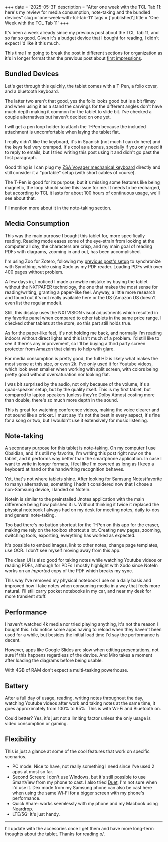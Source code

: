 +++
date = '2025-05-31'
description = "After one week with the TCL Tab 11: here's my review for media consumption, note-taking and the bundled devices"
slug = 'one-week-with-tcl-tab-11'
tags = ['published']
title = 'One Week with the TCL Tab 11'
+++

It's been a week already since my previous post about the TCL Tab 11, and so far so good. Given it's a budget device that I bought for reading, I didn't expect I'd like it this much.

This time I'm going to break the post in different sections for organization as it's in longer format than the previous post about [first impressions](2025-05-25-first-impressions-tcl-tab-11.md).

## Bundled Devices

Let's get through this quickly, the tablet comes with a T-Pen, a folio cover, and a bluetooth keyboard.

The latter two aren't that good, yes the folio looks good but is a bit flimsy and when using it as a stand the carvings for the different angles don't have much depth making it common for the tablet to slide bit. I've checked a couple alternatives but haven't decided on one yet.

I will get a pen loop holder to attach the T-Pen because the included attachment is uncomfortable when laying the tablet flat.

I really didn't like the keyboard, it's in Spanish (not much I can do here) and the keys feel very cramped. It's cool as a bonus, specially if you only need it to reply to emails, but I tried writing this post using it and didn't go past the first paragraph.

Good thing is I can plug my [ZSA Voyager mechanical keyboard](2025-04-13-my-writing-experience-with-the-zsa-voyager.md) directly and still consider it a "portable" setup (with short cables of course).

The T-Pen is good for its purpose, but it's missing some features like being magnetic, the loop should solve this issue for me. It needs to be recharged, but according to TCL it lasts for about 100 hours of continuous usage, we'll see about that.

I'll mention more about it in the note-taking section.

## Media Consumption

This was the main purpose I bought this tablet for, more specifically reading. Reading mode eases some of the eye-strain from looking at the computer all day, the characters are crisp, and my main goal of reading PDFs with diagrams, zooming in and out, has been accomplished. 

I'm using Zoo for Zotero, following my [previous post's setup](2025-05-23-multi-device-zotero.md) to synchronize with Syncthing, while using Xodo as my PDF reader. Loading PDFs with over 400 pages without problem.

A few days in, I noticed I made a newbie mistake by buying the tablet without the NXTPAPER technology, the one that makes the most sense for reading/writing, granting a paper-like feel. Anyway, a little more research and found out it's not really available here or the US (Amazon US doesn't even list the regular model).

Still, this display uses the NXTVISION visual adjustments which resulted in my favorite panel when compared to other tablets in the same price range. I checked other tablets at the store, so this part still holds true.

As for the paper-like feel, it's not holding me back, and normally I'm reading indoors without direct lights and this isn't much of a problem. I'd still like to see if there's any improvement, so I'll be buying a third party screen protector from Amazon that claims to help with glare.

For media consumption is pretty good, the full HD is likely what makes the most sense at this size, or even 2k. I've only used it for Youtube videos, which look even smaller when working with split screen, with colors being pretty good without oversaturation nor looking flat.

I was bit surprised by the audio, not only because of the volume, it's a quad-speaker setup, but by the quality itself. This is my first tablet, but compared to laptop speakers (unless they're Dolby Atmos) costing more than double, there's so much more depth in the sound.

This is great for watching conference videos, making the voice clearer and not sound like a cricket. I must say it's not the best in every aspect, it's fine for a song or two, but I wouldn't use it extensively for music listening.

## Note-taking

A secondary purpose for this tablet is note-taking. On my computer I use Obsidian, and it's still my favorite, I'm writing this post right now on the tablet, and it performs way better than the smartphone application. In case I want to write in longer formats, I feel like I'm covered as long as I keep a keyboard at hand or the handwriting recognition behaves.

Yet, that's not where tablets shine. After looking for Samsung Notes(favorite to many) alternatives, something I hadn't considered now that I chose a non-Samsung device, I landed on NoteIn. 

NoteIn is similar to the preinstalled Jnotes application with the main difference being how polished it is. Without thinking it twice it replaced the physical notebook I always had on my desk for meeting notes, daily to-dos and general note-taking.

Too bad there's no button shortcut for the T-Pen on this app for the eraser, making me rely on the toolbox shortcut a lot. Creating new pages, zooming, switching tools, exporting, everything has worked as expected.

It's possible to embed images, link to other notes, change page templates, use OCR. I don't see myself moving away from this app.

The clean UI is also good for taking notes while watching Youtube videos or reading PDFs, although for PDFs I mostly highlight with Xodo since NoteIn works on an *imported* copy of the PDF which breaks my sync.

This way I've removed my physical notebook I use on a daily basis and improved how I take notes when consuming media in a way that feels more natural. I'll still carry pocket notebooks in my car, and near my desk for more transient stuff.

## Performance

I haven't watched 4k media nor tried playing anything, it's not the reason I bought this. I do notice some apps having to reload when they haven't been used for a while, but besides the initial load time I'd say the performance is decent.

However, apps like Google Slides are slow when editing presentations, not sure if this happens regardless of the device. And Miro takes a moment after loading the diagrams before being usable.

With 4GB of RAM don't expect a multi-tasking powerhouse.

## Battery

After a full day of usage, reading, writing notes throughout the day, watching Youtube videos after work and taking notes at the same time, it goes approximately from 100% to 65%. This is with Wi-Fi and Bluetooth on.

Could better? Yes, it's just not a limiting factor unless the only usage is video consumption or gaming.

## Flexibility

This is just a glance at some of the cool features that work on specific scenarios.

* PC mode: Nice to have, not really something I need since I've used 2 apps at most so far.
* Second Screen: I don't use Windows, but it's still possible to use SmartView from my phone to cast. I also tried [Duet](https://www.duetdisplay.com/), I'm not sure when I'd use it. Dex mode from my Samsung phone can also be cast here when using the same Wi-Fi for a bigger screen with my phone's performance.
* Quick Share: works seemlessly with my phone and my Macbook using Neardrop.
* LTE/5G: It's just handy.

---

I'll update with the accesories once I get them and have more long-term thoughts about the tablet. Thanks for reading o/.
